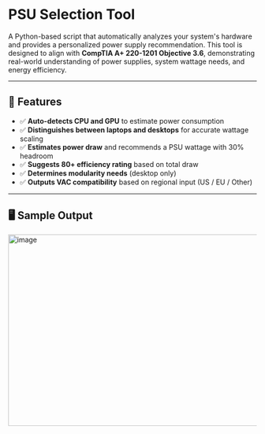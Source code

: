 # PSU Selection Tool 

A Python-based script that automatically analyzes your system's hardware and provides a personalized power supply recommendation. This tool is designed to align with **CompTIA A+ 220-1201 Objective 3.6**, demonstrating real-world understanding of power supplies, system wattage needs, and energy efficiency.

---

## 🔧 Features

- ✅ **Auto-detects CPU and GPU** to estimate power consumption
- ✅ **Distinguishes between laptops and desktops** for accurate wattage scaling
- ✅ **Estimates power draw** and recommends a PSU wattage with 30% headroom
- ✅ **Suggests 80+ efficiency rating** based on total draw
- ✅ **Determines modularity needs** (desktop only)
- ✅ **Outputs VAC compatibility** based on regional input (US / EU / Other)

---

## 🖥️ Sample Output

<img width="1477" height="389" alt="image" src="https://github.com/user-attachments/assets/75197913-e8b3-41c1-9972-7147d455c440" />
